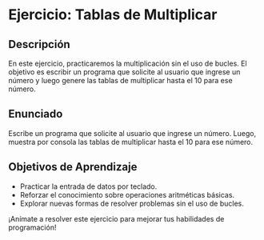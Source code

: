 # Ejercicio: Tablas de Multiplicar

## Descripción

En este ejercicio, practicaremos la multiplicación sin el uso de bucles. El objetivo es escribir un programa que solicite al usuario que ingrese un número y luego genere las tablas de multiplicar hasta el 10 para ese número.

## Enunciado

Escribe un programa que solicite al usuario que ingrese un número. Luego, muestra por consola las tablas de multiplicar hasta el 10 para ese número.

## Objetivos de Aprendizaje

- Practicar la entrada de datos por teclado.
- Reforzar el conocimiento sobre operaciones aritméticas básicas.
- Explorar nuevas formas de resolver problemas sin el uso de bucles.

¡Anímate a resolver este ejercicio para mejorar tus habilidades de programación!
